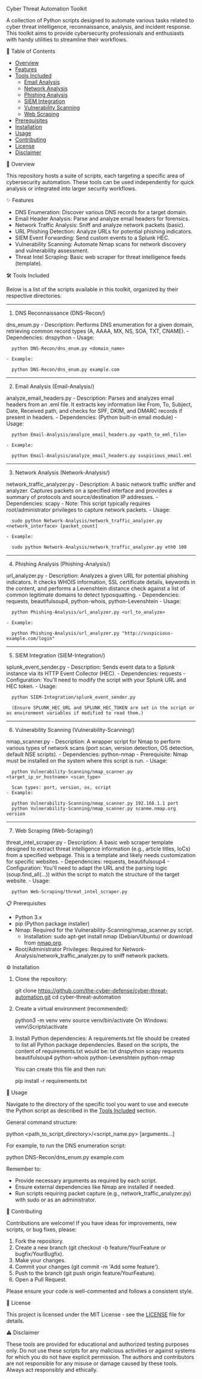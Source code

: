
 Cyber Threat Automation Toolkit

A collection of Python scripts designed to automate various tasks related to cyber threat intelligence, reconnaissance, analysis, and incident response. This toolkit aims to provide cybersecurity professionals and enthusiasts with handy utilities to streamline their workflows.

 🚩 Table of Contents

- [Overview](-overview)
- [Features](-features)
- [Tools Included](-tools-included)
  - [Email Analysis](email-analysis)
  - [Network Analysis](network-analysis)
  - [Phishing Analysis](phishing-analysis)
  - [SIEM Integration](siem-integration)
  - [Vulnerability Scanning](vulnerability-scanning)
  - [Web Scraping](web-scraping)
- [Prerequisites](-prerequisites)
- [Installation](-installation)
- [Usage](-usage)
- [Contributing](-contributing)
- [License](-license)
- [Disclaimer](-disclaimer)

 🔭 Overview

This repository hosts a suite of scripts, each targeting a specific area of cybersecurity automation. These tools can be used independently for quick analysis or integrated into larger security workflows.

 ✨ Features

-   DNS Enumeration: Discover various DNS records for a target domain.
-   Email Header Analysis: Parse and analyze email headers for forensics.
-   Network Traffic Analysis: Sniff and analyze network packets (basic).
-   URL Phishing Detection: Analyze URLs for potential phishing indicators.
-   SIEM Event Forwarding: Send custom events to a Splunk HEC.
-   Vulnerability Scanning: Automate Nmap scans for network discovery and vulnerability assessment.
-   Threat Intel Scraping: Basic web scraper for threat intelligence feeds (template).

 🛠️ Tools Included

Below is a list of the scripts available in this toolkit, organized by their respective directories.

---

 1. DNS Reconnaissance (DNS-Recon/)

 dns_enum.py
    - Description: Performs DNS enumeration for a given domain, retrieving common record types (A, AAAA, MX, NS, SOA, TXT, CNAME).
    - Dependencies: dnspython
    - Usage:
    
      python DNS-Recon/dns_enum.py <domain_name>
    
    - Example:

      python DNS-Recon/dns_enum.py example.com
   

---

 2. Email Analysis (Email-Analysis/)

 analyze_email_headers.py
    - Description: Parses and analyzes email headers from an .eml file. It extracts key information like From, To, Subject, Date, Received path, and checks for SPF, DKIM, and DMARC records if present in headers.
    - Dependencies: (Python built-in email module)
    - Usage:
      
      python Email-Analysis/analyze_email_headers.py <path_to_eml_file>
      
    - Example:
      
      python Email-Analysis/analyze_email_headers.py suspicious_email.eml
      

---

 3. Network Analysis (Network-Analysis/)

 network_traffic_analyzer.py
    - Description: A basic network traffic sniffer and analyzer. Captures packets on a specified interface and provides a summary of protocols and source/destination IP addresses.
    - Dependencies: scapy
    - Note: This script typically requires root/administrator privileges to capture network packets.
    - Usage:
      
      sudo python Network-Analysis/network_traffic_analyzer.py <network_interface> [packet_count]
      
    - Example:
    
      sudo python Network-Analysis/network_traffic_analyzer.py eth0 100
    

---

 4. Phishing Analysis (Phishing-Analysis/)

 url_analyzer.py
    - Description: Analyzes a given URL for potential phishing indicators. It checks WHOIS information, SSL certificate details, keywords in the content, and performs a Levenshtein distance check against a list of common legitimate domains to detect typosquatting.
    - Dependencies: requests, beautifulsoup4, python-whois, python-Levenshtein
    - Usage:
     
      python Phishing-Analysis/url_analyzer.py <url_to_analyze>
    
    - Example:
     
      python Phishing-Analysis/url_analyzer.py "http://suspicious-example.com/login"
     

---

 5. SIEM Integration (SIEM-Integration/)

 splunk_event_sender.py
    - Description: Sends event data to a Splunk instance via its HTTP Event Collector (HEC).
    - Dependencies: requests
    - Configuration: You'll need to modify the script with your Splunk URL and HEC token.
    - Usage:
     
      python SIEM-Integration/splunk_event_sender.py
      
      (Ensure SPLUNK_HEC_URL and SPLUNK_HEC_TOKEN are set in the script or as environment variables if modified to read them.)

---

 6. Vulnerability Scanning (Vulnerability-Scanning/)

 nmap_scanner.py
    - Description: A wrapper script for Nmap to perform various types of network scans (port scan, version detection, OS detection, default NSE scripts).
    - Dependencies: python-nmap
    - Prerequisite: Nmap must be installed on the system where this script is run.
    - Usage:
      
      python Vulnerability-Scanning/nmap_scanner.py <target_ip_or_hostname> <scan_type>
      
      Scan types: port, version, os, script
    - Example:
     
      python Vulnerability-Scanning/nmap_scanner.py 192.168.1.1 port
      python Vulnerability-Scanning/nmap_scanner.py scanme.nmap.org version
      

---

 7. Web Scraping (Web-Scraping/)

 threat_intel_scraper.py
    - Description: A basic web scraper template designed to extract threat intelligence information (e.g., article titles, IoCs) from a specified webpage. This is a template and likely needs customization for specific websites.
    - Dependencies: requests, beautifulsoup4
    - Configuration: You'll need to adapt the URL and the parsing logic (soup.find_all(...)) within the script to match the structure of the target website.
    - Usage:
    
      python Web-Scraping/threat_intel_scraper.py
      

 📋 Prerequisites

-   Python 3.x
-   pip (Python package installer)
-   Nmap: Required for the Vulnerability-Scanning/nmap_scanner.py script.
    -   Installation: sudo apt-get install nmap (Debian/Ubuntu) or download from [nmap.org](https://nmap.org/download.html).
-   Root/Administrator Privileges: Required for Network-Analysis/network_traffic_analyzer.py to sniff network packets.

 ⚙️ Installation

1.  Clone the repository:
    
    git clone https://github.com/the-cyber-defense/cyber-threat-automation.git
    cd cyber-threat-automation
    

2.  Create a virtual environment (recommended):
    
    python3 -m venv venv
    source venv/bin/activate   On Windows: venv\Scripts\activate
    

3.  Install Python dependencies:
    A requirements.txt file should be created to list all Python package dependencies.
    Based on the scripts, the content of requirements.txt would be:
    txt
    dnspython
    scapy
    requests
    beautifulsoup4
    python-whois
    python-Levenshtein
    python-nmap
    
    You can create this file and then run:
    
    pip install -r requirements.txt
    

 🚀 Usage

Navigate to the directory of the specific tool you want to use and execute the Python script as described in the [Tools Included](-tools-included) section.

General command structure:

python <path_to_script_directory>/<script_name.py> [arguments...]


For example, to run the DNS enumeration script:

python DNS-Recon/dns_enum.py example.com



Remember to:
-   Provide necessary arguments as required by each script.
-   Ensure external dependencies like Nmap are installed if needed.
-   Run scripts requiring packet capture (e.g., network_traffic_analyzer.py) with sudo or as an administrator.

 🤝 Contributing

Contributions are welcome! If you have ideas for improvements, new scripts, or bug fixes, please:

1.  Fork the repository.
2.  Create a new branch (git checkout -b feature/YourFeature or bugfix/YourBugfix).
3.  Make your changes.
4.  Commit your changes (git commit -m 'Add some feature').
5.  Push to the branch (git push origin feature/YourFeature).
6.  Open a Pull Request.

Please ensure your code is well-commented and follows a consistent style.

 📜 License

This project is licensed under the MIT License - see the [LICENSE](LICENSE) file for details.

 ⚠️ Disclaimer

These tools are provided for educational and authorized testing purposes only. Do not use these scripts for any malicious activities or against systems for which you do not have explicit permission. The authors and contributors are not responsible for any misuse or damage caused by these tools. Always act responsibly and ethically.



